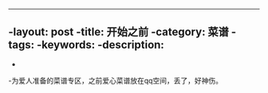----
-layout: post
-title: 开始之前
-category: 菜谱
-tags: 
-keywords: 
-description: 
----
-
-为爱人准备的菜谱专区，之前爱心菜谱放在qq空间，丢了，好神伤。
